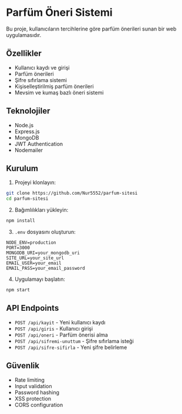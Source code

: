 # Parfüm Öneri Sistemi

Bu proje, kullanıcıların tercihlerine göre parfüm önerileri sunan bir web uygulamasıdır.

## Özellikler

- Kullanıcı kaydı ve girişi
- Parfüm önerileri
- Şifre sıfırlama sistemi
- Kişiselleştirilmiş parfüm önerileri
- Mevsim ve kumaş bazlı öneri sistemi

## Teknolojiler

- Node.js
- Express.js
- MongoDB
- JWT Authentication
- Nodemailer

## Kurulum

1. Projeyi klonlayın:
```bash
git clone https://github.com/Nur5552/parfum-sitesi
cd parfum-sitesi
```

2. Bağımlılıkları yükleyin:
```bash
npm install
```

3. `.env` dosyasını oluşturun:
```env
NODE_ENV=production
PORT=3000
MONGODB_URI=your_mongodb_uri
SITE_URL=your_site_url
EMAIL_USER=your_email
EMAIL_PASS=your_email_password
```

4. Uygulamayı başlatın:
```bash
npm start
```

## API Endpoints

- `POST /api/kayit` - Yeni kullanıcı kaydı
- `POST /api/giris` - Kullanıcı girişi
- `POST /api/oneri` - Parfüm önerisi alma
- `POST /api/sifremi-unuttum` - Şifre sıfırlama isteği
- `POST /api/sifre-sifirla` - Yeni şifre belirleme

## Güvenlik

- Rate limiting
- Input validation
- Password hashing
- XSS protection
- CORS configuration
